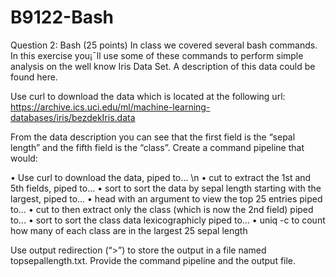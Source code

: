 # B9122-Bash

Question 2: Bash (25 points)
In class we covered several bash commands. In this exercise you¡¯ll use some of these commands to perform simple analysis on the well know Iris Data Set. A description of this data could be found here.

Use curl to download the data which is located at the following url:
https://archive.ics.uci.edu/ml/machine-learning-databases/iris/bezdekIris.data

From the data description you can see that the first field is the “sepal length” and the fifth field is the “class”. Create a command pipeline that would:

• Use curl to download the data, piped to… \n
• cut to extract the 1st and 5th fields, piped to...
• sort to sort the data by sepal length starting with the largest, piped to...
• head with an argument to view the top 25 entries piped to…
• cut to then extract only the class (which is now the 2nd field) piped to...
• sort to sort the class data lexicographicly piped to...
• uniq -c to count how many of each class are in the largest 25 sepal length

Use output redirection (“>”) to store the output in a file named topsepallength.txt. Provide the command pipeline and the output file.